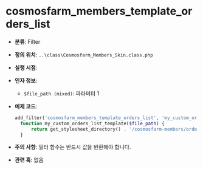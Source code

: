 # cosmosfarm_members_template_orders_list

- **분류**: Filter
- **정의 위치**: `..\class\Cosmosfarm_Members_Skin.class.php`
- **실행 시점**: 
- **인자 정보**:
  - `$file_path (mixed)`: 파라미터 1
- **예제 코드**:

  ```php
  add_filter('cosmosfarm_members_template_orders_list', 'my_custom_orders_list_template');
    function my_custom_orders_list_template($file_path) {
        return get_stylesheet_directory() . '/cosmosfarm-members/orders-list.php';
    }
  ```

- **주의 사항**: 필터 함수는 반드시 값을 반환해야 합니다.
- **관련 훅**: 없음
